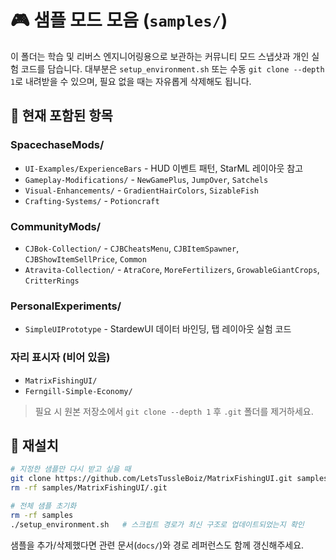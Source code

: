 # 🎮 샘플 모드 모음 (`samples/`)

이 폴더는 학습 및 리버스 엔지니어링용으로 보관하는 커뮤니티 모드 스냅샷과 개인 실험 코드를 담습니다. 대부분은 `setup_environment.sh` 또는 수동 `git clone --depth 1`로 내려받을 수 있으며, 필요 없을 때는 자유롭게 삭제해도 됩니다.

## 📁 현재 포함된 항목

### SpacechaseMods/
- `UI-Examples/ExperienceBars` - HUD 이벤트 패턴, StarML 레이아웃 참고
- `Gameplay-Modifications/` - `NewGamePlus`, `JumpOver`, `Satchels`
- `Visual-Enhancements/` - `GradientHairColors`, `SizableFish`
- `Crafting-Systems/` - `Potioncraft`

### CommunityMods/
- `CJBok-Collection/` - `CJBCheatsMenu`, `CJBItemSpawner`, `CJBShowItemSellPrice`, `Common`
- `Atravita-Collection/` - `AtraCore`, `MoreFertilizers`, `GrowableGiantCrops`, `CritterRings`

### PersonalExperiments/
- `SimpleUIPrototype` - StardewUI 데이터 바인딩, 탭 레이아웃 실험 코드

### 자리 표시자 (비어 있음)
- `MatrixFishingUI/`
- `Ferngill-Simple-Economy/`
> 필요 시 원본 저장소에서 `git clone --depth 1` 후 `.git` 폴더를 제거하세요.

## 🔄 재설치
```bash
# 지정한 샘플만 다시 받고 싶을 때
git clone https://github.com/LetsTussleBoiz/MatrixFishingUI.git samples/MatrixFishingUI --depth 1
rm -rf samples/MatrixFishingUI/.git

# 전체 샘플 초기화
rm -rf samples
./setup_environment.sh   # 스크립트 경로가 최신 구조로 업데이트되었는지 확인
```

샘플을 추가/삭제했다면 관련 문서(`docs/`)와 경로 레퍼런스도 함께 갱신해주세요.
